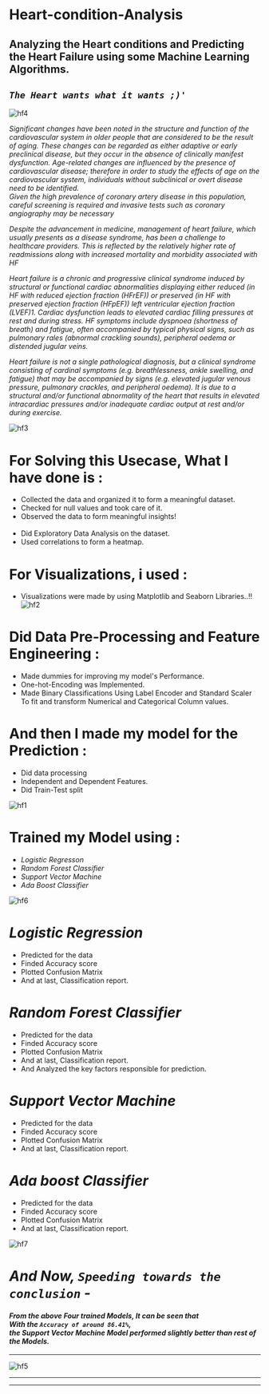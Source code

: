 # Heart-condition-Analysis
## Analyzing the Heart conditions and Predicting the Heart Failure using some Machine Learning Algorithms.

## _`The Heart wants what it wants ;)'`_

![hf4](https://user-images.githubusercontent.com/73397927/185901744-9bb66242-e42f-47ed-9126-21daca20e6b1.jpg)

_Significant changes have been noted in the structure and function of the cardiovascular system in
older people that are considered to be the result of aging. These changes can be regarded as either
adaptive or early preclinical disease, but they occur in the absence of clinically manifest dysfunction.
Age-related changes are influenced by the presence of cardiovascular disease; therefore in order to
study the effects of age on the cardiovascular system, individuals without subclinical or overt
disease need to be identified.<br>Given the high prevalence of coronary artery disease in this population, careful screening is required
and invasive tests such as coronary angiography may be necessary_

_Despite the advancement in medicine, management of heart failure, which usually presents as a
disease syndrome, has been a challenge to healthcare providers. This is reflected by the relatively
higher rate of readmissions along with increased mortality and morbidity associated with HF_

_Heart failure is a chronic and progressive clinical syndrome induced by structural or functional
cardiac abnormalities displaying either reduced (in HF with reduced ejection fraction (HFrEF)) or
preserved (in HF with preserved ejection fraction (HFpEF)) left ventricular ejection fraction (LVEF)1.
Cardiac dysfunction leads to elevated cardiac filling pressures at rest and during stress. HF
symptoms include dyspnoea (shortness of breath) and fatigue, often accompanied by typical physical
signs, such as pulmonary rales (abnormal crackling sounds), peripheral oedema or distended jugular
veins._

_Heart failure is not a single pathological diagnosis, but a clinical syndrome consisting of cardinal
symptoms (e.g. breathlessness, ankle swelling, and fatigue) that may be accompanied by signs (e.g.
elevated jugular venous pressure, pulmonary crackles, and peripheral oedema). It is due to a
structural and/or functional abnormality of the heart that results in elevated intracardiac pressures
and/or inadequate cardiac output at rest and/or during exercise._

![hf3](https://user-images.githubusercontent.com/73397927/185901734-f4139792-2f0b-4008-bf97-0af109ec6022.jpg)


# For Solving this Usecase, What I have done is :
- Collected the data and organized it to form a meaningful dataset.
- Checked for null values and took care of it.
- Observed the data to form meaningful insights!
<br><br>
- Did Exploratory Data Analysis on the dataset.
- Used correlations to form a heatmap.

# For Visualizations, i used :
- Visualizations were made by using Matplotlib and Seaborn Libraries..!!
![hf2](https://user-images.githubusercontent.com/73397927/185901726-460e2a5d-0735-4c7a-8571-6780ba1506f1.jpg)


# Did Data Pre-Processing and Feature Engineering :
- Made dummies for improving my model's Performance.
- One-hot-Encoding was Implemented.
- Made Binary Classifications Using Label Encoder and Standard Scaler
<br> To fit and transform Numerical and Categorical Column values.


# And then I made my model for the Prediction :
- Did data processing
- Independent and Dependent Features.
- Did Train-Test split

![hf1](https://user-images.githubusercontent.com/73397927/185901691-fb2147d6-06ec-4caf-ad1a-392318545159.jpg)


# Trained my Model using :
- _Logistic Regresson_
- _Random Forest Classifier_
- _Support Vector Machine_
- _Ada Boost Classifier_


![hf6](https://user-images.githubusercontent.com/73397927/185901763-e62abbd4-53ff-45ba-8027-30093e0deda0.jpg)



# _Logistic Regression_

- Predicted for the data
- Finded Accuracy score
- Plotted Confusion Matrix
- And at last, Classification report.


# _Random Forest Classifier_

- Predicted for the data
- Finded Accuracy score
- Plotted Confusion Matrix
- And at last, Classification report.
- And Analyzed the key factors responsible for prediction.


# _Support Vector Machine_

- Predicted for the data
- Finded Accuracy score
- Plotted Confusion Matrix
- And at last, Classification report.


# _Ada boost Classifier_

- Predicted for the data
- Finded Accuracy score
- Plotted Confusion Matrix
- And at last, Classification report.

![hf7](https://user-images.githubusercontent.com/73397927/185901780-860eb93a-aa47-4618-a6f5-bbe8bd6cf46c.jpg)


# _And Now, `Speeding towards the conclusion` -_

#### _From the above Four trained Models, It can be seen that <br> With the `Accuracy of around 86.41%`, <br> the Support Vector Machine Model performed slightly better than rest of the Models._
---
![hf5](https://user-images.githubusercontent.com/73397927/185901753-2a457678-d00e-48ab-a984-d658fc684d9a.jpg)

---
---


